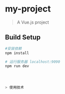 # my-project

> A Vue.js project

## Build Setup

``` bash
#安装依赖
npm install

# 运行服务器 localhost:9090
npm run dev




> 使用技术

